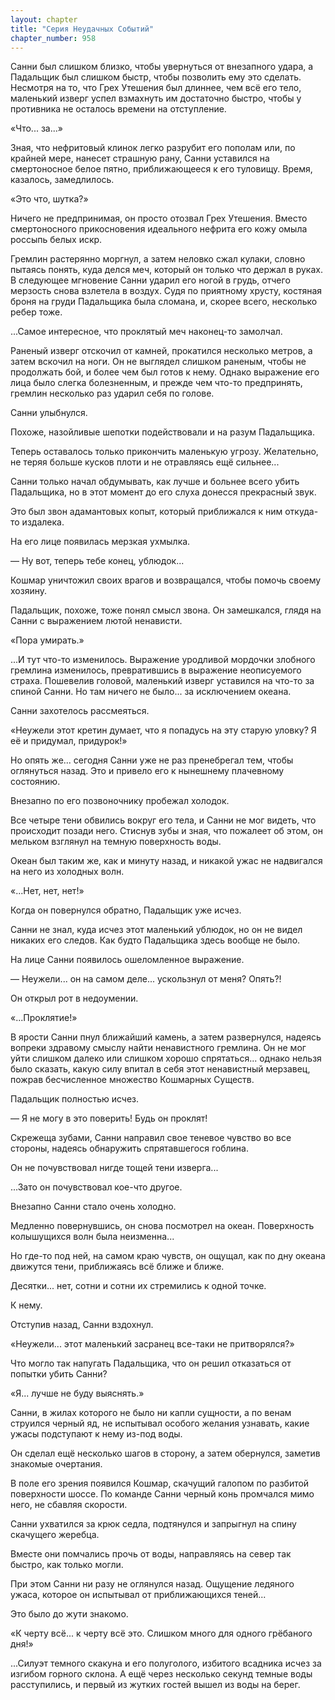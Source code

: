 ```yaml
---
layout: chapter
title: "Серия Неудачных Событий"
chapter_number: 958
---
```


Санни был слишком близко, чтобы увернуться от внезапного удара, а Падальщик был слишком быстр, чтобы позволить ему это сделать. Несмотря на то, что Грех Утешения был длиннее, чем всё его тело, маленький изверг успел взмахнуть им достаточно быстро, чтобы у противника не осталось времени на отступление.

«Что... за...»

Зная, что нефритовый клинок легко разрубит его пополам или, по крайней мере, нанесет страшную рану, Санни уставился на смертоносное белое пятно, приближающееся к его туловищу. Время, казалось, замедлилось.

«Это что, шутка?»

Ничего не предпринимая, он просто отозвал Грех Утешения. Вместо смертоносного прикосновения идеального нефрита его кожу омыла россыпь белых искр.

Гремлин растерянно моргнул, а затем неловко сжал кулаки, словно пытаясь понять, куда делся меч, который он только что держал в руках. В следующее мгновение Санни ударил его ногой в грудь, отчего мерзость снова взлетела в воздух. Судя по приятному хрусту, костяная броня на груди Падальщика была сломана, и, скорее всего, несколько ребер тоже.

...Самое интересное, что проклятый меч наконец-то замолчал.

Раненый изверг отскочил от камней, прокатился несколько метров, а затем вскочил на ноги. Он не выглядел слишком раненым, чтобы не продолжать бой, и более чем был готов к нему. Однако выражение его лица было слегка болезненным, и прежде чем что-то предпринять, гремлин несколько раз ударил себя по голове.

Санни улыбнулся.

Похоже, назойливые шепотки подействовали и на разум Падальщика.

Теперь оставалось только прикончить маленькую угрозу. Желательно, не теряя больше кусков плоти и не отравляясь ещё сильнее...

Санни только начал обдумывать, как лучше и больнее всего убить Падальщика, но в этот момент до его слуха донесся прекрасный звук.

Это был звон адамантовых копыт, который приближался к ним откуда-то издалека.

На его лице появилась мерзкая ухмылка.

— Ну вот, теперь тебе конец, ублюдок...

Кошмар уничтожил своих врагов и возвращался, чтобы помочь своему хозяину.

Падальщик, похоже, тоже понял смысл звона. Он замешкался, глядя на Санни с выражением лютой ненависти.

«Пора умирать.»

...И тут что-то изменилось. Выражение уродливой мордочки злобного гремлина изменилось, превратившись в выражение неописуемого страха. Пошевелив головой, маленький изверг уставился на что-то за спиной Санни. Но там ничего не было... за исключением океана.

Санни захотелось рассмеяться.

«Неужели этот кретин думает, что я попадусь на эту старую уловку? Я её и придумал, придурок!»

Но опять же... сегодня Санни уже не раз пренебрегал тем, чтобы оглянуться назад. Это и привело его к нынешнему плачевному состоянию.

Внезапно по его позвоночнику пробежал холодок.

Все четыре тени обвились вокруг его тела, и Санни не мог видеть, что происходит позади него. Стиснув зубы и зная, что пожалеет об этом, он мельком взглянул на темную поверхность воды.

Океан был таким же, как и минуту назад, и никакой ужас не надвигался на него из холодных волн.

«...Нет, нет, нет!»

Когда он повернулся обратно, Падальщик уже исчез.

Санни не знал, куда исчез этот маленький ублюдок, но он не видел никаких его следов. Как будто Падальщика здесь вообще не было.

На лице Санни появилось ошеломленное выражение.

— Неужели... он на самом деле... ускользнул от меня? Опять?!

Он открыл рот в недоумении.

«...Проклятие!»

В ярости Санни пнул ближайший камень, а затем развернулся, надеясь вопреки здравому смыслу найти ненавистного гремлина. Он не мог уйти слишком далеко или слишком хорошо спрятаться... однако нельзя было сказать, какую силу впитал в себя этот ненавистный мерзавец, пожрав бесчисленное множество Кошмарных Существ.

Падальщик полностью исчез.

— Я не могу в это поверить! Будь он проклят!

Скрежеща зубами, Санни направил свое теневое чувство во все стороны, надеясь обнаружить спрятавшегося гоблина.

Он не почувствовал нигде тощей тени изверга...

...Зато он почувствовал кое-что другое.

Внезапно Санни стало очень холодно.

Медленно повернувшись, он снова посмотрел на океан. Поверхность колышущихся волн была неизменна...

Но где-то под ней, на самом краю чувств, он ощущал, как по дну океана движутся тени, приближаясь всё ближе и ближе.

Десятки... нет, сотни и сотни их стремились к одной точке.

К нему.

Отступив назад, Санни вздохнул.

«Неужели... этот маленький засранец все-таки не притворялся?»

Что могло так напугать Падальщика, что он решил отказаться от попытки убить Санни?

«Я... лучше не буду выяснять.»

Санни, в жилах которого не было ни капли сущности, а по венам струился черный яд, не испытывал особого желания узнавать, какие ужасы подступают к нему из-под воды.

Он сделал ещё несколько шагов в сторону, а затем обернулся, заметив знакомые очертания.

В поле его зрения появился Кошмар, скачущий галопом по разбитой поверхности шоссе. По команде Санни черный конь промчался мимо него, не сбавляя скорости.

Санни ухватился за крюк седла, подтянулся и запрыгнул на спину скачущего жеребца.

Вместе они помчались прочь от воды, направляясь на север так быстро, как только могли.

При этом Санни ни разу не оглянулся назад. Ощущение ледяного ужаса, которое он испытывал от приближающихся теней...

Это было до жути знакомо.

«К черту всё... к черту всё это. Слишком много для одного грёбаного дня!»

...Силуэт темного скакуна и его полуголого, избитого всадника исчез за изгибом горного склона. А ещё через несколько секунд темные воды расступились, и первый из жутких гостей вышел из воды на берег.